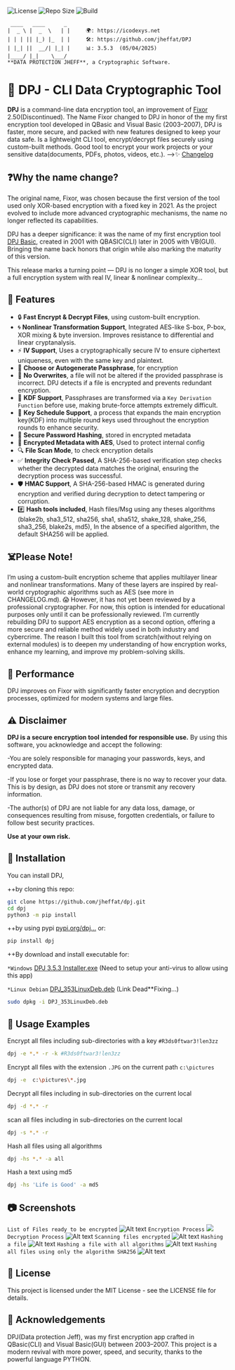 ![License](https://img.shields.io/github/license/jheffat/DPJ)
![Repo Size](https://img.shields.io/github/repo-size/jheffat/DPJ)
![Build](https://img.shields.io/pypi/v/dpj)

```text
 ____   ____      _ 
|  _ \ |  _  \   | |     🌍: https://icodexys.net
| | | || |_) |_  | |     🛠️: https://github.com/jheffat/DPJ
| |_| ||  __/| |_| |     📊: 3.5.3  (05/04/2025)
|____/ |_|    \___/ 
**DATA PROTECTION JHEFF**, a Cryptographic Software.

```

# 🔐 DPJ - CLI Data Cryptographic Tool

**DPJ** is a command-line data encryption tool, an improvement of [Fixor](https://github.com/jheffat/-FiXOR) 2.50(Discontinued). The Name Fixor changed to DPJ 
 in honor of the my first encryption tool developed in QBasic and Visual Basic (2003–2007), DPJ is faster, more secure, and packed with new features designed to keep your data safe. Is a lightweight CLI tool, encrypt/decrypt files securely using custom-built methods. Good tool to encrypt your work projects or your sensitive data(documents, PDFs, photos, videos, etc.). -->✨ [Changelog](https://github.com/jheffat/DPJ/blob/main/CHANGELOG.md)

## ❓Why the name change?

The original name, Fixor, was chosen because the first version of the tool used only XOR-based encryption with a fixed key in 2021. As the project evolved to include more advanced cryptographic mechanisms, the name no longer reflected its capabilities.

DPJ has a deeper significance: it was the name of my first encryption tool [DPJ Basic](https://github.com/jheffat/DPJ/blob/main/scrnsht/DPJ%20Basic%20by%20VB.png), created in 2001 with QBASIC(CLI) later in 2005 with VB(GUI). Bringing the name back honors that origin while also marking the maturity of this version.

This release marks a turning point — DPJ is no longer a simple XOR tool, but a full encryption system with real IV, linear & nonlinear complexity...



## 🧾 Features

- 🔒 **Fast Encrypt & Decrypt Files**, using custom-built  encryption.
- 🌀 **Nonlinear Transformation Support**, Integrated AES-like S-box, P-box, XOR mixing & byte inversion. Improves resistance to differential and linear cryptanalysis.
- ⚡ **IV Support**,  Uses a cryptographically secure IV to ensure ciphertext uniqueness, even with the same key and plaintext.
- 🧠 **Choose or Autogenerate Passphrase**, for encryption
- 🚫 **No Overwrites**, a file will not be altered if the provided passphrase is incorrect. DPJ detects if a file is encrypted and prevents redundant encryption.
- 🔐 **KDF Support**, Passphrases are transformed via a `Key Derivation Function` before use, making brute-force attempts extremely difficult.
- 🔑 **Key Schedule Support**, a process that expands the main encryption key(KDF) into multiple round keys used throughout the encryption rounds to enhance security.
- 🧂 **Secure Password Hashing**, stored in encrypted metadata
- 🧬 **Encrypted Metadata with AES**, Used to protect internal config
- 🔍 **File Scan Mode**, to check encryption details
- ✅ **Integrity Check Passed**, A SHA-256-based verification step checks whether the decrypted data matches the original, ensuring the decryption process was successful.
- 🛡️ **HMAC Support**, A SHA-256-based HMAC is generated during encryption and verified during decryption to detect tampering or corruption.
- #️⃣ **Hash tools included**, Hash files/Msg using any theses algorithms (blake2b, sha3_512, sha256, sha1,  sha512, shake_128, shake_256, sha3_256, blake2s, md5), In the absence of a specified algorithm, the default SHA256 will be applied.

## ☠️Please Note!
I’m using a custom-built encryption scheme that applies multilayer linear and nonlinear transformations. Many of these layers are inspired by real-world cryptographic algorithms such as AES (see more in CHANGELOG.md). 😱 However, it has not yet been reviewed by a professional cryptographer. For now, this option is intended for educational purposes only until it can be professionally reviewed. I’m currently rebuilding DPJ to support AES encryption as a second option, offering a more secure and reliable method widely used in both industry and cybercrime. The reason I built this tool from scratch(without relying on external modules) is to deepen my understanding of how encryption works, enhance my learning, and improve my problem-solving skills.


## 🚀 Performance

DPJ improves on Fixor with significantly faster encryption and decryption processes, optimized for modern systems and large files.

## ⚠️ Disclaimer
**DPJ is a secure encryption tool intended for responsible use.**
By using this software, you acknowledge and accept the following:

-You are solely responsible for managing your passwords, keys, and encrypted data.

-If you lose or forget your passphrase, there is no way to recover your data.
This is by design, as DPJ does not store or transmit any recovery information.

-The author(s) of DPJ are not liable for any data loss, damage, or consequences resulting from misuse, forgotten credentials, or failure to follow best security practices.

**Use at your own risk.**

## 🔧 Installation

You can install DPJ, 
  
  ++by cloning this repo:

```bash
git clone https://github.com/jheffat/dpj.git
cd dpj
python3 -m pip install
``` 
  ++by using pypi [pypi.org/dpj...](https://pypi.org/project/dpj/) or:
```bash
pip install dpj
```
  ++By download and install executable for:

`*Windows`
[DPJ 3.5.3 Installer.exe](https://raw.githubusercontent.com/jheffat/DPJ/main/Bins/DPJ%203.5.3%20Installer.exe)  (Need to setup your anti-virus to allow using this app)

`*Linux Debian`
[DPJ_353LinuxDeb.deb](https://raw.githubusercontent.com/jheffat/DPJ/main/Bins/DPJ%203.5.3%20Installer.deb) (Link Dead**Fixing...)

   ```bash
   sudo dpkg -i DPJ_353LinuxDeb.deb
   ```



## 🧪 Usage Examples
Encrypt all files including sub-directories with a key `#R3ds0ftwar3!len3zz`
```bash
dpj -e *.* -r -k #R3ds0ftwar3!len3zz    
```
Encrypt all files with the extension  `.JPG` on the current path `c:\pictures`
```bash
dpj -e  c:\pictures\*.jpg     
```
Decrypt all files including in sub-directories on the current local
```bash
dpj -d *.* -r  
```
scan all files including in sub-directories on the current local 
```bash
dpj -s *.* -r  
```
Hash all files using all algorithms
```bash
dpj -hs *.* -a all
```
Hash a text using md5
```bash
dpj -hs 'Life is Good' -a md5
```

## 📷 Screenshots
`List of Files ready to be encrypted`
![Alt text](https://raw.githubusercontent.com/jheffat/-DPJ/main/scrnsht/List%20to%20encrypt.png)
`Encryption Process`
![](https://raw.githubusercontent.com/jheffat/-DPJ/main/scrnsht/Encrypting.png)
`Decryption Process`
![Alt text](https://raw.githubusercontent.com/jheffat/-DPJ/main/scrnsht/Decrypting.png)
`Scanning files encrypted`
![Alt text](https://raw.githubusercontent.com/jheffat/-DPJ/main/scrnsht/Scaning%20%20encrypted%20file.png)
`Hashing a file`
![Alt text](https://raw.githubusercontent.com/jheffat/-DPJ/main/scrnsht/hashing%20a%20file.png)
`Hashing a file with all algorithms`
![Alt text](https://raw.githubusercontent.com/jheffat/-DPJ/main/scrnsht/hashing%20a%20file%20with%20all.png)
`Hashing all files using only the algorithm SHA256`
![Alt text](https://raw.githubusercontent.com/jheffat/-DPJ/main/scrnsht/hashing%20all%20files.png)


## 📜 License
This project is licensed under the MIT License - see the LICENSE file for details.


## 🙌 Acknowledgements
DPJ(Data protection Jeff), was my first encryption app crafted in QBasic(CLI) and Visual Basic(GUI) between 2003–2007. This project is a modern revival with more power, speed, and security, thanks to the powerful language PYTHON. 
